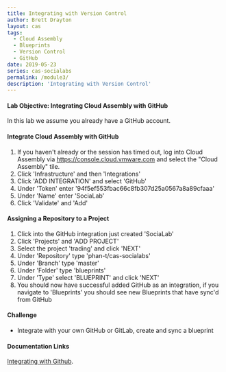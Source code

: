 ```yaml
---
title: Integrating with Version Control
author: Brett Drayton
layout: cas
tags:
  - Cloud Assembly
  - Blueprints
  - Version Control
  - GitHub
date: 2019-05-23
series: cas-socialabs
permalink: /module3/
description: 'Integrating with Version Control'
---
```


#### Lab Objective: Integrating Cloud Assembly with GitHub

In this lab we assume you already have a GitHub account.

#### Integrate Cloud Assembly with GitHub

1.  If you haven't already or the session has timed out, log into Cloud Assembly via <https://console.cloud.vmware.com> and select the "Cloud Assembly" tile.
2.  Click 'Infrastructure' and then 'Integrations'
3.  Click 'ADD INTEGRATION' and select 'GitHub'
4.  Under 'Token' enter '94f5ef553fbac66c8fb307d25a0567a8a89cfaaa'
5.  Under 'Name' enter 'SociaLab'
6.  Click 'Validate' and 'Add'

#### Assigning a Repository to a Project

1.  Click into the GitHub integration just created 'SociaLab'
2.  Click 'Projects' and 'ADD PROJECT'
3.  Select the project 'trading' and click 'NEXT'
4.  Under 'Repository' type 'phan-t/cas-socialabs'
5.  Under 'Branch' type 'master'
6.  Under 'Folder' type 'blueprints'
7.  Under 'Type' select 'BLUEPRINT' and click 'NEXT'
8.  You should now have successful added GitHub as an integration, if you navigate to 'Blueprints' you should see new Blueprints that have sync'd from GitHub

#### Challenge
- Integrate with your own GitHub or GitLab, create and sync a blueprint

#### Documentation Links
[Integrating with Github](https://docs.vmware.com/en/VMware-Cloud-Assembly/services/Using-and-Managing/GUID-86778362-8C3B-4276-9F83-33E320EC960E.html).
